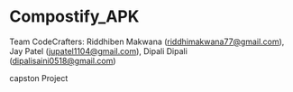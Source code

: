# Compostify_APK
Team CodeCrafters: Riddhiben Makwana (riddhimakwana77@gmail.com), Jay Patel (jupatel1104@gmail.com), Dipali Dipali (dipalisaini0518@gmail.com)

capston Project
